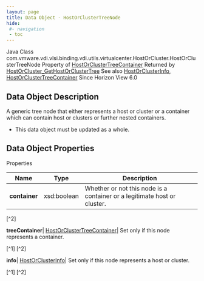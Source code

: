 ```yaml
---
layout: page
title: Data Object - HostOrClusterTreeNode
hide:
 #- navigation
 - toc
---
```






Java Class
    com.vmware.vdi.vlsi.binding.vdi.utils.virtualcenter.HostOrCluster.HostOrClusterTreeNode
Property of
     [HostOrClusterTreeContainer](vdi.utils.virtualcenter.HostOrCluster.HostOrClusterTreeContainer.md#field_detail)
Returned by
     [HostOrCluster_GetHostOrClusterTree](vdi.utils.virtualcenter.HostOrCluster.md#getHostOrClusterTree)
See also
     [HostOrClusterInfo](vdi.utils.virtualcenter.HostOrCluster.HostOrClusterInfo.md), [HostOrClusterTreeContainer](vdi.utils.virtualcenter.HostOrCluster.HostOrClusterTreeContainer.md)
Since 
    Horizon View 6.0

## Data Object Description 

A generic tree node that either represents a host or cluster or a container which can contain host or clusters or further nested containers. 

  * This data object must be updated as a whole.



## Data Object Properties

Properties

Name |  Type |  Description   
---|---|---  
**container**|  xsd:boolean|  Whether or not this node is a container or a legitimate host or cluster.   


[^2]

  
**treeContainer**| [HostOrClusterTreeContainer](vdi.utils.virtualcenter.HostOrCluster.HostOrClusterTreeContainer.md)|  Set only if this node represents a container.   


[^1]
[^2]

  
**info**| [HostOrClusterInfo](vdi.utils.virtualcenter.HostOrCluster.HostOrClusterInfo.md)|  Set only if this node represents a host or cluster.   


[^1]
[^2]

  
  

  

